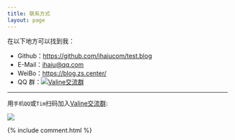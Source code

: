 ```yaml
---
title: 联系方式
layout: page
---
```


在以下地方可以找到我：

- Github：https://github.com/ihaiucom/test.blog
- E-Mail：ihaiu@qq.com
- WeiBo：https://blog.zs.center/
- QQ 群：<a target="_blank" href="//shang.qq.com/wpa/qunwpa?idkey=0b1d38a3af24851aa2717fcb0fcf618a2ccb00811eb6d6f177c8f0d10dc2e81e"><img border="0" src="//pub.idqqimg.com/wpa/images/group.png" alt="Valine交流群" title="Valine交流群"></a>
--------------------


用`手机QQ`或`Tim`扫码加入[Valine交流群](//shang.qq.com/wpa/qunwpa?idkey=0b1d38a3af24851aa2717fcb0fcf618a2ccb00811eb6d6f177c8f0d10dc2e81e):

![](https://ws1.sinaimg.cn/large/6dcfd1b8gy1fld1dn95r2j208e08e3yf.jpg)



<!-- 评论 -->
{% include comment.html %}